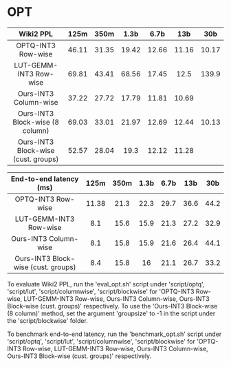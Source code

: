 # OPT

| Wiki2 PPL | 125m | 350m | 1.3b | 6.7b | 13b | 30b |
|:---------:|:----:|:--------:|:---------:|:--------:|:---------:|:----------:|
| OPTQ-INT3 Row-wise  | 46.11 | 31.35 | 19.42 | 12.66 | 11.16  | 10.17 |
| LUT-GEMM-INT3 Row-wise | 69.81 | 43.41 | 68.56 | 17.45 | 12.5 | 139.9 |
| Ours-INT3 Column-wise | 37.22 | 27.72 | 17.79 | 11.81 | 10.69 | |
| Ours-INT3 Block-wise (8 column) | 69.03 | 33.01 | 21.97 | 12.69 | 12.44 | 10.13 |
| Ours-INT3 Block-wise (cust. groups) | 52.57 | 28.04 | 19.3 | 12.12 | 11.28 | |

| End-to-end latency (ms) | 125m | 350m | 1.3b | 6.7b | 13b | 30b |
|:---------:|:----:|:--------:|:---------:|:--------:|:---------:|:----------:|
| OPTQ-INT3 Row-wise  | 11.38 | 21.3 | 22.3 | 29.7 | 36.6 | 44.2 |
| LUT-GEMM-INT3 Row-wise | 8.1 | 15.6 | 15.9 | 21.3 | 27.2 | 32.9 |
| Ours-INT3 Column-wise | 8.1 | 15.8 | 15.9 | 21.6 | 26.4 | 44.1 |
| Ours-INT3 Block-wise (cust. groups) | 8.4 | 15.8 | 16 | 21.1 | 26.7 | 33.2 |

To evaluate Wiki2 PPL, run the 'eval_opt.sh' script under 'script/optq', 'script/lut', 'script/columnwise', 'script/blockwise' 
for 'OPTQ-INT3 Row-wise, LUT-GEMM-INT3 Row-wise, Ours-INT3 Column-wise, Ours-INT3 Block-wise (cust. groups)' respectively. To use the 'Ours-INT3 Block-wise (8 column)'
method, set the argument 'groupsize' to -1 in the script under the 'script/blockwise' folder.

To benchmark end-to-end latency, run the 'benchmark_opt.sh' script under 'script/optq', 'script/lut', 'script/columnwise', 'script/blockwise' 
for 'OPTQ-INT3 Row-wise, LUT-GEMM-INT3 Row-wise, Ours-INT3 Column-wise, Ours-INT3 Block-wise (cust. groups)' respectively.

